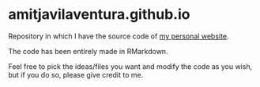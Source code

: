 # amitjavilaventura.github.io

Repository in which I have the source code of [my personal website](https://amitjavilaventura.github.io).

The code has been entirely made in RMarkdown.

Feel free to pick the ideas/files you want and modify the code as you wish, but if you do so, please give credit to me. 



